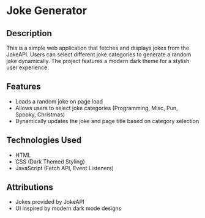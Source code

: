 # Joke Generator

## Description
This is a simple web application that fetches and displays jokes from the JokeAPI. Users can select different joke categories to generate a random joke dynamically. The project features a modern dark theme for a stylish user experience.

## Features
- Loads a random joke on page load
- Allows users to select joke categories (Programming, Misc, Pun, Spooky, Christmas)
- Dynamically updates the joke and page title based on category selection

## Technologies Used
- HTML
- CSS (Dark Themed Styling)
- JavaScript (Fetch API, Event Listeners)

## Attributions
- Jokes provided by JokeAPI
- UI inspired by modern dark mode designs
